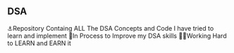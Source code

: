 **DSA**
---
⚓Repository Containg ALL The DSA Concepts and Code I have tried to learn and implement
🚄In Process to Improve my DSA skills
🐦‍🔥Working Hard to LEARN and EARN it

